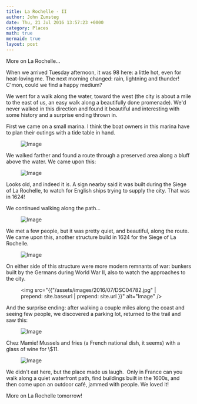 ```yaml
---
title: La Rochelle - II
author: John Zumsteg
date: Thu, 21 Jul 2016 13:57:23 +0000
category: Places
math: true
mermaid: true
layout: post
---
```

More on La Rochelle...

When we arrived Tuesday afternoon, it was 98 here: a little hot, even for heat-loving me. The next morning changed: rain, lightning and thunder! C'mon, could we find a happy medium?

We went for a walk along the water, toward the west (the city is about a mile to the east of us, an easy walk along a beautifully done promenade). We'd never walked in this direction and found it beautiful and interesting with some history and a surprise ending thrown in.

First we came on a small marina. I think the boat owners in this marina have to plan their outings with a tide table in hand.

<figure class = "landscape">
	<img src="{{"/assets/images/2016/07/DSC04769.jpg" | prepend: site.baseurl | prepend: site.url }}" alt="Image" />
	<figcaption></figcaption>
</figure>



We walked farther and found a route through a preserved area along a bluff above the water. We came upon this:

<figure class = "landscape">
	<img src="{{"/assets/images/2016/07/DSC04777.jpg" | prepend: site.baseurl | prepend: site.url }}" alt="Image" />
	<figcaption></figcaption>
</figure>



Looks old, and indeed it is. A sign nearby said it was built during the Siege of La Rochelle, to watch for English ships trying to supply the city. That was in 1624!

We continued walking along the path...

<figure class = "landscape">
	<img src="{{"/assets/images/2016/07/DSC04792.jpg" | prepend: site.baseurl | prepend: site.url }}" alt="Image" />
	<figcaption></figcaption>
</figure>



We met a few people, but it was pretty quiet, and beautiful, along the route. We came upon this, another structure build in 1624 for the Siege of La Rochelle.

<figure class = "landscape">
	<img src="{{"/assets/images/2016/07/DSC04781.jpg" | prepend: site.baseurl | prepend: site.url }}" alt="Image" />
	<figcaption></figcaption>
</figure>



On either side of this structure were more modern remnants of war: bunkers built by the Germans during World War II, also to watch the approaches to the city.<figure class = "landscape">
	<img src="{{"/assets/images/2016/07/DSC04782.jpg" | prepend: site.baseurl | prepend: site.url }}" alt="Image" />
	<figcaption></figcaption>
</figure>



And the surprise ending: after walking a couple miles along the coast and seeing few people, we discovered a parking lot, returned to the trail and saw this:

<figure class = "landscape">
	<img src="{{"/assets/images/2016/07/DSC04783.jpg" | prepend: site.baseurl | prepend: site.url }}" alt="Image" />
	<figcaption></figcaption>
</figure>



Chez Mamie! Mussels and fries (a French national dish, it seems) with a glass of wine for \\$11.

<figure class = "landscape">
	<img src="{{"/assets/images/2016/07/DSC04785.jpg" | prepend: site.baseurl | prepend: site.url }}" alt="Image" />
	<figcaption></figcaption>
</figure>



We didn't eat here, but the place made us laugh.  Only in France can you walk along a quiet waterfront path, find buildings built in the 1600s, and then come upon an outdoor café, jammed with people. We loved it!

More on La Rochelle tomorrow!
